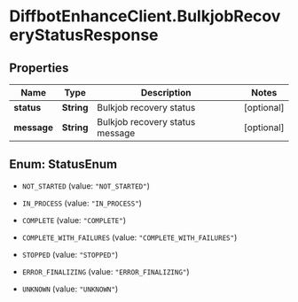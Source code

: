 # DiffbotEnhanceClient.BulkjobRecoveryStatusResponse

## Properties

Name | Type | Description | Notes
------------ | ------------- | ------------- | -------------
**status** | **String** | Bulkjob recovery status | [optional] 
**message** | **String** | Bulkjob recovery status message | [optional] 



## Enum: StatusEnum


* `NOT_STARTED` (value: `"NOT_STARTED"`)

* `IN_PROCESS` (value: `"IN_PROCESS"`)

* `COMPLETE` (value: `"COMPLETE"`)

* `COMPLETE_WITH_FAILURES` (value: `"COMPLETE_WITH_FAILURES"`)

* `STOPPED` (value: `"STOPPED"`)

* `ERROR_FINALIZING` (value: `"ERROR_FINALIZING"`)

* `UNKNOWN` (value: `"UNKNOWN"`)





